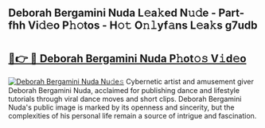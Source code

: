 ## Deborah Bergamini Nuda L𝚎a𝚔ed N𝚞𝚍e - Part-fhh Vi𝚍𝚎o P𝚑𝚘tos - H𝚘𝚝 O𝚗𝚕yf𝚊ns L𝚎a𝚔s g7udb

# <h2><a href="http://kfeb8r8.oniu.top/?m=Deborah+Bergamini+Nuda">🔗👉 🔴 Deborah Bergamini Nuda P𝚑ot𝚘𝚜 V𝚒d𝚎o</a></h2>

[![Deborah Bergamini Nuda Nu𝚍e𝚜](https://i.imgur.com/0qMVB7G.gif)](http://kfeb8r8.oniu.top/?m=Deborah+Bergamini+Nuda)
Cybernetic artist and amusement giver Deborah Bergamini Nuda, acclaimed for publishing dance and lifestyle tutorials through viral dance moves and short clips. Deborah Bergamini Nuda's public image is marked by its openness and sincerity, but the complexities of his personal life remain a source of intrigue and fascination.  
